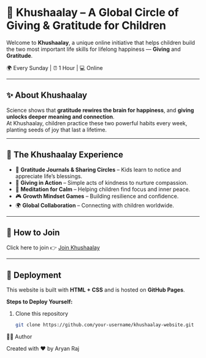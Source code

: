 # 🌸 Khushaalay – A Global Circle of Giving & Gratitude for Children  

Welcome to **Khushaalay**, a unique online initiative that helps children build the two most important life skills for lifelong happiness — **Giving** and **Gratitude**.  

🌍 Every Sunday | ⏰ 1 Hour | 💻 Online  

---

## ✨ About Khushaalay
Science shows that **gratitude rewires the brain for happiness**, and **giving unlocks deeper meaning and connection**.  
At Khushaalay, children practice these two powerful habits every week, planting seeds of joy that last a lifetime.  

---

## 🌱 The Khushaalay Experience
- 📖 **Gratitude Journals & Sharing Circles** – Kids learn to notice and appreciate life’s blessings.  
- 🤝 **Giving in Action** – Simple acts of kindness to nurture compassion.  
- 🧘 **Meditation for Calm** – Helping children find focus and inner peace.  
- 🎮 **Growth Mindset Games** – Building resilience and confidence.  
- 🌍 **Global Collaboration** – Connecting with children worldwide.  

---

## 📌 How to Join
Click here to join 👉 [Join Khushaalay](https://docs.google.com/forms/d/e/1FAIpQLSd_ROlnfse5zptR7mQeiCN5xZof3vcghMliYM166pFg8fK4uA/viewform?usp=header)  

---

## 🚀 Deployment
This website is built with **HTML + CSS** and is hosted on **GitHub Pages**.  

**Steps to Deploy Yourself:**  
1. Clone this repository  
   ```bash
   git clone https://github.com/your-username/khushaalay-website.git

👨‍💻 Author

Created with ❤️ by Aryan Raj

